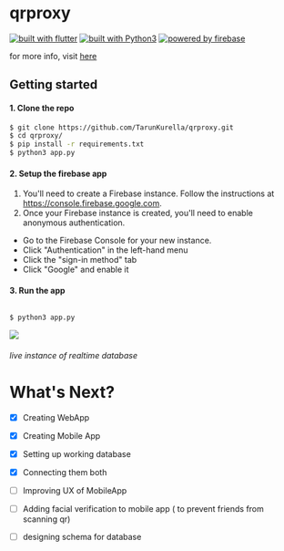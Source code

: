 # qrproxy

[![built with flutter](https://img.shields.io/badge/built%20with-flutter-blue.svg?style=flat-square)](https://www.flutter.io)
[![built with Python3](https://img.shields.io/badge/built%20with-Python3-red.svg?style=flat-square)](https://www.python.org/)
[![powered by firebase](https://img.shields.io/badge/powered%20by-firebase-orange.svg?style=flat-square)](https://firebase.google.com/)

for more info, visit [here](http://www.tarunkurella.tk/qrproxy/)

## Getting started




#### 1. Clone the repo

```sh
$ git clone https://github.com/TarunKurella/qrproxy.git
$ cd qrproxy/
$ pip install -r requirements.txt
$ python3 app.py
```

#### 2. Setup the firebase app

1. You'll need to create a Firebase instance. Follow the instructions at https://console.firebase.google.com.
2. Once your Firebase instance is created, you'll need to enable anonymous authentication.

* Go to the Firebase Console for your new instance.
* Click "Authentication" in the left-hand menu
* Click the "sign-in method" tab
* Click "Google" and enable it


#### 3. Run the app
```sh

$ python3 app.py
```


![](https://s2.gifyu.com/images/ggg033abd507be34d58.gif)

###### live instance of realtime database
#

# What's Next?
 - [x] Creating WebApp
 - [x] Creating Mobile App
 - [x] Setting up working database
 - [x] Connecting them both
 - [ ] Improving UX of MobileApp
 - [ ] Adding facial verification to mobile app ( to prevent friends from scanning qr)
 - [ ] designing schema for database
 


